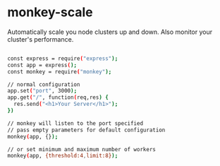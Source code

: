 # monkey-scale

Automatically scale you node clusters up and down. Also monitor your cluster's performance.

``` bash

const express = require("express");
const app = express();
const monkey = require("monkey");

// normal configuration
app.set("port", 3000);
app.get("/", function(req,res) {
  res.send("<h1>Your Server</h1>");
})

// monkey will listen to the port specified
// pass empty parameters for default configuration
monkey(app, {});

// or set minimum and maximum number of workers
monkey(app, {threshold:4,limit:8});

```
